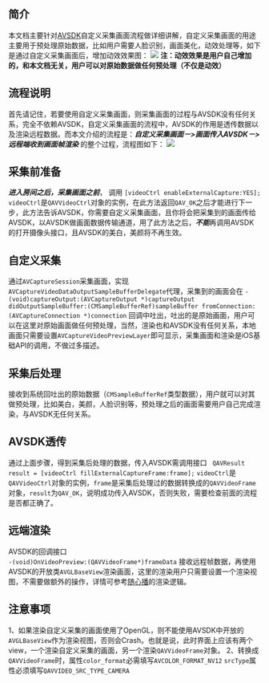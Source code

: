 ## 简介 ##
本文档主要针对[AVSDK](https://www.qcloud.com/product/ilvb.html)自定义采集画面流程做详细讲解，自定义采集画面的用途主要用于预处理原始数据，比如用户需要人脸识别，画面美化，动效处理等，如下是通过自定义采集画面后，增加动效效果图：
![](http://img.blog.csdn.net/20160914113734996)
**注：动效效果是用户自己增加的，和本文档无关，用户可以对原始数据做任何预处理（不仅是动效）**


## 流程说明 ##
首先请记住，若要使用自定义采集画面，则采集画面的过程与AVSDK没有任何关系，完全不依赖AVSDK，自定义采集画面的流程中，AVSDK的作用是透传数据以及渲染远程数据。而本文介绍的流程是：***自定义采集画面－>画面传入AVSDK－>远程端收到画面帧渲染*** 的整个过程，流程图如下：
![](http://img.blog.csdn.net/20160914112952279)


## 采集前准备 ##
***进入房间之后，采集画面之前***，
调用	`[videoCtrl enableExternalCapture:YES];`
`videoCtrl`是`QAVVideoCtrl`对象的实例，在此方法返回`QAV_OK`之后才能进行下一步，此方法告诉AVSDK，你需要自定义采集画面，且你将会把采集到的画面传给AVSDK，以AVSDK做画面数据传输通道，用了此方法之后，***不能***再调用AVSDK的打开摄像头接口，且AVSDK的美白，美颜将不再生效。

## 自定义采集 ##
通过`AVCaptureSession`采集画面，实现`AVCaptureVideoDataOutputSampleBufferDelegate`代理，采集到的画面会在
`- (void)captureOutput:(AVCaptureOutput *)captureOutput didOutputSampleBuffer:(CMSampleBufferRef)sampleBuffer fromConnection:(AVCaptureConnection *)connection`
回调中吐出，吐出的是原始画面，用户可以在这里对原始画面做任何预处理，当然，渲染也和AVSDK没有任何关系，本地画面只需要设置`AVCaptureVideoPreviewLayer`即可显示，采集画面和渲染是iOS基础API的调用，不做过多描述。

## 采集后处理 ##
接收到系统回吐出的原始数据（`CMSampleBufferRef`类型数据），用户就可以对其做预处理，比如美白，美颜，人脸识别等，预处理之后的画面需要用户自己完成渲染，与AVSDK无任何关系。

## AVSDK透传 ##
通过上面步骤，得到采集后处理的数据，传入AVSDK需调用接口
` QAVResult result = [videoCtrl fillExternalCaptureFrame:frame];`
`videoCtrl`是`QAVVideoCtrl`对象的实例，`frame`是采集后处理过的数据转换成的`QAVVideoFrame`对象，`result`为`QAV_OK`，说明成功传入AVSDK，否则失败，需要检查前面的流程是否都正确了。

## 远端渲染 ##
AVSDK的回调接口   
`-(void)OnVideoPreview:(QAVVideoFrame*)frameData`
接收远程帧数据，再使用AVSDK的开放类`AVGLBaseView`渲染画面，这里的渲染用户只需要设置一个渲染视图，不需要做额外的操作，详情可参考[随心播](https://github.com/zhaoyang21cn/iOS_Suixinbo)的渲染逻辑。

## 注意事项 ##
1、如果渲染自定义采集的画面使用了OpenGL，则不能使用AVSDK中开放的`AVGLBaseView`作为渲染视图，否则会Crash。也就是说，此时界面上应该有两个view，一个渲染自定义采集的画面，另一个渲染`QAVVideoFrame`对象。
2、转换成`QAVVideoFrame`时，属性`color_format`必需填写`AVCOLOR_FORMAT_NV12`
`srcType`属性必须填写`QAVVIDEO_SRC_TYPE_CAMERA`